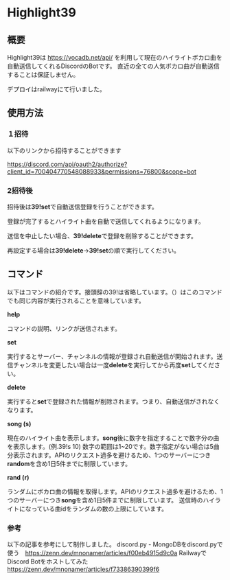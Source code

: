 # Highlight39

## 概要
  Highlight39は https://vocadb.net/api/ を利用して現在のハイライトボカロ曲を自動送信してくれるDiscordのBotです。
  直近の全ての人気ボカロ曲が自動送信することは保証しません。
  
  デプロイはrailwayにて行いました。

## 使用方法

### １招待

以下のリンクから招待することができます

https://discord.com/api/oauth2/authorize?client_id=700404770548088933&permissions=76800&scope=bot


### 2招待後

招待後は**39!set**で自動送信登録を行うことができます。

登録が完了するとハイライト曲を自動で送信してくれるようになります。

送信を中止したい場合、**39!delete**で登録を削除することができます。

再設定する場合は**39!delete**→**39!set**の順で実行してください。



## コマンド

以下はコマンドの紹介です。接頭辞の39!は省略しています。（）はこのコマンドでも同じ内容が実行されることを意味しています。

**help**

コマンドの説明、リンクが送信されます。

**set**

実行するとサーバー、チャンネルの情報が登録され自動送信が開始されます。送信チャンネルを変更したい場合は一度**delete**を実行してから再度**set**してください。

**delete**

実行すると**set**で登録された情報が削除されます。つまり、自動送信がされなくなります。

**song (s)**

現在のハイライト曲を表示します。**song**後に数字を指定することで数字分の曲を表示します。(例.39!s 10) 数字の範囲は1~20です。数字指定がない場合は5曲分表示されます。APIのリクエスト過多を避けるため、1つのサーバーにつき**random**を含め1日5件までに制限しています。

**rand (r)**

ランダムにボカロ曲の情報を取得します。APIのリクエスト過多を避けるため、1つのサーバーにつき**song**を含め1日5件までに制限しています。
送信時のハイライトになっている曲idをランダムの数の上限にしています。


### 参考
以下の記事を参考にして制作しました。
discord.py - MongoDBをdiscord.pyで使う　https://zenn.dev/mnonamer/articles/f00eb4915d9c0a
RailwayでDiscord Botをホストしてみた　https://zenn.dev/mnonamer/articles/f73386390399f6


